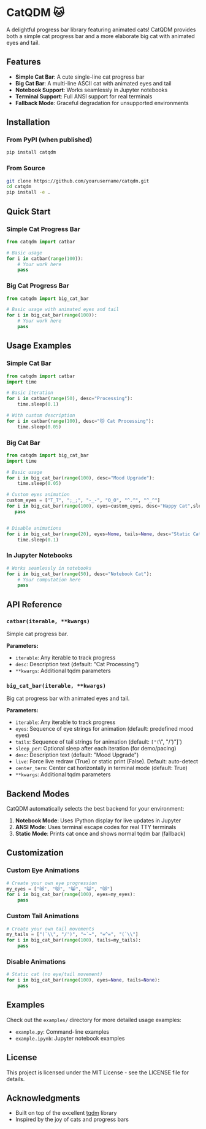 # CatQDM 🐱

A delightful progress bar library featuring animated cats! CatQDM provides both a simple cat progress bar and a more elaborate big cat with animated eyes and tail.

## Features

- **Simple Cat Bar**: A cute single-line cat progress bar
- **Big Cat Bar**: A multi-line ASCII cat with animated eyes and tail
- **Notebook Support**: Works seamlessly in Jupyter notebooks
- **Terminal Support**: Full ANSI support for real terminals
- **Fallback Mode**: Graceful degradation for unsupported environments

## Installation

### From PyPI (when published)
```bash
pip install catqdm
```

### From Source
```bash
git clone https://github.com/yourusername/catqdm.git
cd catqdm
pip install -e .
```

## Quick Start

### Simple Cat Progress Bar

```python
from catqdm import catbar

# Basic usage
for i in catbar(range(100)):
    # Your work here
    pass
```

### Big Cat Progress Bar

```python
from catqdm import big_cat_bar

# Basic usage with animated eyes and tail
for i in big_cat_bar(range(100)):
    # Your work here
    pass
```

## Usage Examples

### Simple Cat Bar

```python
from catqdm import catbar
import time

# Basic iteration
for i in catbar(range(50), desc="Processing"):
    time.sleep(0.1)

# With custom description
for i in catbar(range(100), desc="🐱 Cat Processing"):
    time.sleep(0.05)
```

### Big Cat Bar

```python
from catqdm import big_cat_bar
import time

# Basic usage
for i in big_cat_bar(range(100), desc="Mood Upgrade"):
    time.sleep(0.05)

# Custom eyes animation
custom_eyes = ["T_T", ";_;", "-_-", "O_O", "^.^", "^_^"]
for i in big_cat_bar(range(100), eyes=custom_eyes, desc="Happy Cat",sleep_per=0.1  ):
   pass 


# Disable animations
for i in big_cat_bar(range(20), eyes=None, tails=None, desc="Static Cat"):
    time.sleep(0.1)
```

### In Jupyter Notebooks

```python
# Works seamlessly in notebooks
for i in big_cat_bar(range(50), desc="Notebook Cat"):
    # Your computation here
    pass
```

## API Reference

### `catbar(iterable, **kwargs)`

Simple cat progress bar.

**Parameters:**
- `iterable`: Any iterable to track progress
- `desc`: Description text (default: "Cat Processing")
- `**kwargs`: Additional tqdm parameters

### `big_cat_bar(iterable, **kwargs)`

Big cat progress bar with animated eyes and tail.

**Parameters:**
- `iterable`: Any iterable to track progress
- `eyes`: Sequence of eye strings for animation (default: predefined mood eyes)
- `tails`: Sequence of tail strings for animation (default: `["(`\\", "/')"]`)
- `sleep_per`: Optional sleep after each iteration (for demo/pacing)
- `desc`: Description text (default: "Mood Upgrade")
- `live`: Force live redraw (True) or static print (False). Default: auto-detect
- `center_term`: Center cat horizontally in terminal mode (default: True)
- `**kwargs`: Additional tqdm parameters

## Backend Modes

CatQDM automatically selects the best backend for your environment:

1. **Notebook Mode**: Uses IPython display for live updates in Jupyter
2. **ANSI Mode**: Uses terminal escape codes for real TTY terminals
3. **Static Mode**: Prints cat once and shows normal tqdm bar (fallback)

## Customization

### Custom Eye Animations

```python
# Create your own eye progression
my_eyes = ["😿", "😾", "😸", "😺", "😻"]
for i in big_cat_bar(range(100), eyes=my_eyes):
    pass
```

### Custom Tail Animations

```python
# Create your own tail movements
my_tails = ["(`\\", "/')", "~`~", "=^=", "(`\\"]
for i in big_cat_bar(range(100), tails=my_tails):
    pass
```

### Disable Animations

```python
# Static cat (no eye/tail movement)
for i in big_cat_bar(range(100), eyes=None, tails=None):
    pass
```

## Examples

Check out the `examples/` directory for more detailed usage examples:

- `example.py`: Command-line examples
- `example.ipynb`: Jupyter notebook examples


## License

This project is licensed under the MIT License - see the LICENSE file for details.

## Acknowledgments

- Built on top of the excellent [tqdm](https://github.com/tqdm/tqdm) library
- Inspired by the joy of cats and progress bars
